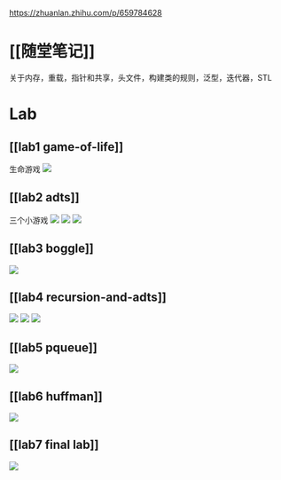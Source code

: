 https://zhuanlan.zhihu.com/p/659784628

# [[随堂笔记]]
关于内存，重载，指针和共享，头文件，构建类的规则，泛型，迭代器，STL
# Lab
## [[lab1 game-of-life]]
生命游戏
![](https://github.com/Violet2314/-cs-/blob/master/pic/PixPin_2024-06-10_09-48-37.png)
## [[lab2 adts]]
三个小游戏
![](https://github.com/Violet2314/-cs-/blob/master/pic/PixPin_2024-06-10_09-50-45.png)
![](https://github.com/Violet2314/-cs-/blob/master/pic/PixPin_2024-06-10_09-51-46.png)
![](https://github.com/Violet2314/-cs-/blob/master/pic/PixPin_2024-06-10_09-52-57.png)

## [[lab3 boggle]]
![](https://github.com/Violet2314/-cs-/blob/master/pic/PixPin_2024-06-10_10-02-55%201.png)
## [[lab4 recursion-and-adts]]
![](https://github.com/Violet2314/-cs-/blob/master/pic/PixPin_2024-06-10_10-03-44%201.png)
![](https://github.com/Violet2314/-cs-/blob/master/pic/PixPin_2024-06-10_10-04-41.png)
![](https://github.com/Violet2314/-cs-/blob/master/pic/PixPin_2024-06-10_10-05-29.png)
## [[lab5 pqueue]]
![](https://github.com/Violet2314/-cs-/blob/master/pic/PixPin_2024-06-10_10-06-32.png)
## [[lab6 huffman]]
![](https://github.com/Violet2314/-cs-/blob/master/pic/PixPin_2024-06-10_10-17-13.png)
## [[lab7 final lab]]
![](https://github.com/Violet2314/-cs-/blob/master/pic/PixPin_2024-06-10_10-12-08.png)
